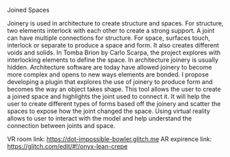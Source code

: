 Joined Spaces

Joinery is used in architecture to create structure and spaces. For structure, two elements interlock with each other to create a strong support. A joint can have multiple connections for structure.  For space, surfaces touch, interlock or separate to produce a space and form. It also creates different voids and solids. In Tomba Brion by Carlo Scarpa, the project explores with interlocking elements to define the space. In architecture joinery is usually hidden. Architecture software are today have allowed joinery to become more complex and opens to new ways elements are bonded. I propose developing a plugin that explores the use of joinery to produce form and becomes the way an object takes shape. This tool allows the user to create a joined space and highlights the joint used to connect it. It will help the user to create different types of forms based off the joinery and scatter the spaces to expose how the joint changed the space. Using virtual reality allows to user to interact with the model and help understand the connection between joints and space. 

VR room link: https://dot-impossible-bowler.glitch.me
AR expirence link: https://glitch.com/edit/#!/onyx-lean-crepe
